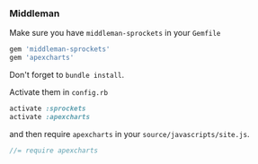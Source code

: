 ### Middleman

Make sure you have `middleman-sprockets` in your `Gemfile`
```ruby
gem 'middleman-sprockets'
gem 'apexcharts'
```
Don't forget to `bundle install`.

Activate them in `config.rb`
```ruby
activate :sprockets
activate :apexcharts
```

and then require `apexcharts` in your `source/javascripts/site.js`.
```js
//= require apexcharts
```
